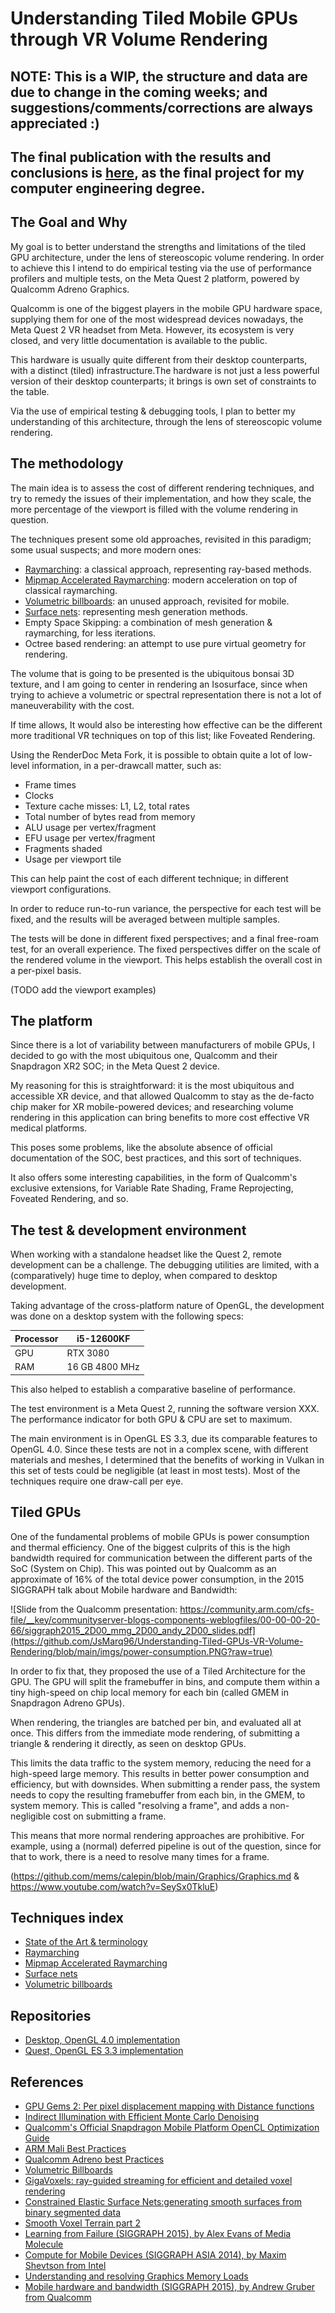 # Understanding Tiled Mobile GPUs through VR Volume Rendering

## NOTE: This is a WIP, the structure and data are due to change in the coming weeks; and suggestions/comments/corrections are always appreciated  :)
## The final publication with the results and conclusions is [here](https://repositori.upf.edu/handle/10230/58025), as the final project for my computer engineering degree.

## The Goal and Why

My goal is to better understand the strengths and limitations of the tiled GPU architecture, under the lens of stereoscopic volume rendering. In order to achieve this I intend to do empirical testing via the use of performance profilers and multiple tests, on the Meta Quest 2 platform, powered by Qualcomm Adreno Graphics.

Qualcomm is one of the biggest players in the mobile GPU hardware space, supplying them for one of the most widespread devices nowadays, the Meta Quest 2 VR headset from Meta. However, its ecosystem is very closed, and very little documentation is available to the public.

This hardware is usually quite different from their desktop counterparts, with a distinct (tiled) infrastructure.The hardware is not just a less powerful version of their desktop counterparts; it brings is own set of constraints to the table. 

Via the use of empirical testing & debugging tools, I plan to better my understanding of this architecture, through the lens of stereoscopic volume rendering.

## The methodology

The main idea is to assess the cost of different rendering techniques, and try to remedy the issues of their implementation, and how they scale, the more percentage of the viewport is filled with the volume rendering in question.

The techniques present some old approaches, revisited in this paradigm; some usual suspects; and more modern ones:

* [Raymarching](https://github.com/JsMarq96/Understanding-Tileg-GPUs-VR-Volume-Rendering/blob/main/raymarching/raymarching.md): a classical approach, representing ray-based methods.
* [Mipmap Accelerated Raymarching](https://github.com/JsMarq96/Understanding-Tileg-GPUs-VR-Volume-Rendering/blob/main/mipmap-accel-raymarching/mar.md): modern acceleration on top of classical raymarching.
* [Volumetric billboards](https://github.com/JsMarq96/Understanding-Tiled-GPUs-VR-Volume-Rendering/blob/main/volumetric-billboard/billboards.md): an unused approach, revisited for mobile.
* [Surface nets](https://github.com/JsMarq96/Understanding-Tiled-GPUs-VR-Volume-Rendering/blob/main/surface-nets/surface_nets.md): representing mesh generation methods.
* Empty Space Skipping: a combination of mesh generation & raymarching, for less iterations.
* Octree based rendering: an attempt to use pure virtual geometry for rendering.

The volume that is going to be presented is the ubiquitous bonsai 3D texture, and I am going to center in rendering an Isosurface, since when trying to achieve a volumetric or spectral representation there is not a lot of maneuverability with the cost.

If time allows, It would also be interesting how effective can be the different more traditional VR techniques on top of this list; like Foveated Rendering.

Using the RenderDoc Meta Fork, it is possible to obtain quite a lot of low-level information, in a per-drawcall matter, such as:

* Frame times
* Clocks
* Texture cache misses: L1, L2, total rates
* Total number of bytes read from memory
* ALU usage per vertex/fragment
* EFU usage per vertex/fragment
* Fragments shaded
* Usage per viewport tile

This can help paint the cost of each different technique; in different viewport configurations.

In order to reduce run-to-run variance, the perspective for each test will be fixed, and the results will be averaged between multiple samples.

The tests will be done in different fixed perspectives; and a final free-roam test, for an overall experience. The fixed perspectives differ on the scale of the rendered volume in the viewport. This helps establish the overall cost in a per-pixel basis.

(TODO add the viewport examples)

## The platform

Since there is a lot of variability between manufacturers of mobile GPUs, I decided to go with the most ubiquitous one, Qualcomm and their Snapdragon XR2 SOC; in the Meta Quest 2 device.

My reasoning for this is straightforward: it is the most ubiquitous and accessible XR device, and that allowed Qualcomm to stay as the de-facto chip maker for XR mobile-powered devices; and researching volume rendering in this application can bring benefits to more cost effective VR medical platforms.

This poses some problems, like the absolute absence of official documentation of the SOC, best practices, and this sort of techniques.

It also offers some interesting capabilities, in the form of Qualcomm's exclusive extensions, for Variable Rate Shading, Frame Reprojecting, Foveated Rendering, and so.

## The test & development environment

When working with a standalone headset like the Quest 2, remote development can be a challenge. The debugging utilities are limited, with a (comparatively) huge time to deploy, when compared to desktop development.

Taking advantage of the cross-platform nature of OpenGL, the development was done on a desktop system with the following specs:


| Processor | i5-12600KF     |
| ----------- | ---------------- |
| GPU       | RTX 3080       |
| RAM       | 16 GB 4800 MHz |

This also helped to establish a comparative baseline of performance.

The test environment is a Meta Quest 2, running the software version XXX. The performance indicator for both GPU & CPU are set to maximum.

The main environment is in OpenGL ES 3.3, due its comparable features to OpenGL 4.0. Since these tests are not in a complex scene, with different materials and meshes, I determined that the benefits of working in Vulkan in this set of tests could be negligible (at least in most tests). Most of the techniques require one draw-call per eye.

## Tiled GPUs

One of the fundamental problems of mobile GPUs is power consumption and thermal efficiency. One of the biggest culprits of this is the high bandwidth required for communication between the different parts of the SoC (System on Chip). This was pointed out by Qualcomm as an approximate of 16% of the total device power consumption, in the 2015 SIGGRAPH talk about Mobile hardware and Bandwidth:

![Slide from the Qualcomm presentation: https://community.arm.com/cfs-file/__key/communityserver-blogs-components-weblogfiles/00-00-00-20-66/siggraph2015_2D00_mmg_2D00_andy_2D00_slides.pdf](https://github.com/JsMarq96/Understanding-Tiled-GPUs-VR-Volume-Rendering/blob/main/imgs/power-consumption.PNG?raw=true)

In order to fix that, they proposed the use of a Tiled Architecture for the GPU. The GPU will split the framebuffer in bins, and compute them within a tiny high-speed on chip local memory for each bin (called GMEM in Snapdragon Adreno GPUs).

When rendering, the triangles are batched per bin, and evaluated all at once. This differs from the immediate mode rendering, of submitting a triangle & rendering it directly, as seen on desktop GPUs.

This limits the data traffic to the system memory, reducing the need for a high-speed large memory. This results in better power consumption and efficiency, but with downsides. When submitting a render pass, the system needs to copy the resulting framebuffer from each bin, in the GMEM, to system memory. This is called "resolving a frame", and adds a non-negligible cost on submitting a frame.

This means that more normal rendering approaches are prohibitive.
For example, using a (normal) deferred pipeline is out of the question, since for that to work, there is a need to resolve many times for a frame.

(https://github.com/mems/calepin/blob/main/Graphics/Graphics.md & https://www.youtube.com/watch?v=SeySx0TkluE)

## Techniques index
* [State of the Art & terminology](https://github.com/JsMarq96/Understanding-Tiled-GPUs-VR-Volume-Rendering/blob/main/vr-state-of-the-art.md)
* [Raymarching](https://github.com/JsMarq96/Understanding-Tileg-GPUs-VR-Volume-Rendering/blob/main/raymarching/raymarching.md)
* [Mipmap Accelerated Raymarching](https://github.com/JsMarq96/Understanding-Tileg-GPUs-VR-Volume-Rendering/blob/main/mipmap-accel-raymarching/mar.md)
* [Surface nets](https://github.com/JsMarq96/Understanding-Tiled-GPUs-VR-Volume-Rendering/blob/main/surface-nets/surface_nets.md)
* [Volumetric billboards](https://github.com/JsMarq96/Understanding-Tiled-GPUs-VR-Volume-Rendering/blob/main/volumetric-billboard/billboards.md)

## Repositories

* [Desktop, OpenGL 4.0 implementation](https://github.com/JsMarq96/Volume-Rendering-Desktop)
* [Quest, OpenGL ES 3.3 implementation](https://github.com/JsMarq96/Quest-Tiled-Volume-Rendering)

## References

* [GPU Gems 2: Per pixel displacement mapping with Distance functions](https://developer.nvidia.com/gpugems/gpugems2/part-i-geometric-complexity/chapter-8-pixel-displacement-mapping-distance-functions)
* [Indirect Illumination with Efficient Monte Carlo Denoising](https://link.springer.com/article/10.1007/s11042-020-09884-5)
* [Qualcomm's Official Snapdragon Mobile Platform OpenCL Optimization Guide](https://developer.qualcomm.com/download/adrenosdk/adreno-opencl-programming-guide.pdf?referrer=node/6114https:/)
* [ARM Mali Best Practices](https://documentation-service.arm.com/static/62f4f9b7c3b04f2bd53e1c65)
* [Qualcomm Adreno best Practices](https://developer.qualcomm.com/sites/default/files/docs/adreno-gpu/snapdragon-game-toolkit/gdg/gpu/best_practices.html)
* [Volumetric Billboards](https://hal.inria.fr/inria-00402067)
* [GigaVoxels: ray-guided streaming for efficient and detailed voxel rendering](https://dl.acm.org/doi/10.1145/1507149.1507152)
* [Constrained Elastic Surface Nets:generating smooth surfaces from binary segmented data](https://www.merl.com/publications/docs/TR99-24.pdf)
* [Smooth Voxel Terrain part 2](https://0fps.net/2012/07/12/smooth-voxel-terrain-part-2/)
* [Learning from Failure (SIGGRAPH 2015), by Alex Evans of Media Molecule](https://advances.realtimerendering.com/s2015/AlexEvans_SIGGRAPH-2015-sml.pdf)
* [Compute for Mobile Devices (SIGGRAPH ASIA 2014), by Maxim Shevtson from Intel](https://kesen.realtimerendering.com/Compute_for_Mobile_Devices5.pdf)
* [Understanding and resolving Graphics Memory Loads](https://developer.qualcomm.com/sites/default/files/docs/adreno-gpu/snapdragon-game-toolkit/gdg/tutorials/android/gmem_loads.html)
* [Mobile hardware and bandwidth (SIGGRAPH 2015), by Andrew Gruber from Qualcomm](https://community.arm.com/cfs-file/__key/communityserver-blogs-components-weblogfiles/00-00-00-20-66/siggraph2015_2D00_mmg_2D00_andy_2D00_slides.pdf)
